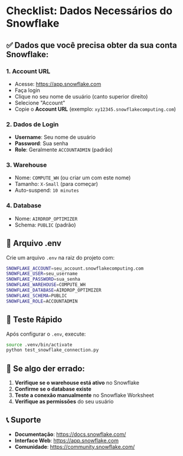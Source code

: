 # Checklist: Dados Necessários do Snowflake

## ✅ Dados que você precisa obter da sua conta Snowflake:

### 1. **Account URL**
- Acesse: https://app.snowflake.com
- Faça login
- Clique no seu nome de usuário (canto superior direito)
- Selecione "Account"
- Copie o **Account URL** (exemplo: `xy12345.snowflakecomputing.com`)

### 2. **Dados de Login**
- **Username**: Seu nome de usuário
- **Password**: Sua senha
- **Role**: Geralmente `ACCOUNTADMIN` (padrão)

### 3. **Warehouse**
- Nome: `COMPUTE_WH` (ou criar um com este nome)
- Tamanho: `X-Small` (para começar)
- Auto-suspend: `10 minutes`

### 4. **Database**
- Nome: `AIRDROP_OPTIMIZER`
- Schema: `PUBLIC` (padrão)

## 📝 Arquivo .env

Crie um arquivo `.env` na raiz do projeto com:

```bash
SNOWFLAKE_ACCOUNT=seu_account.snowflakecomputing.com
SNOWFLAKE_USER=seu_username
SNOWFLAKE_PASSWORD=sua_senha
SNOWFLAKE_WAREHOUSE=COMPUTE_WH
SNOWFLAKE_DATABASE=AIRDROP_OPTIMIZER
SNOWFLAKE_SCHEMA=PUBLIC
SNOWFLAKE_ROLE=ACCOUNTADMIN
```

## 🧪 Teste Rápido

Após configurar o `.env`, execute:

```bash
source .venv/bin/activate
python test_snowflake_connection.py
```

## 🔧 Se algo der errado:

1. **Verifique se o warehouse está ativo** no Snowflake
2. **Confirme se o database existe**
3. **Teste a conexão manualmente** no Snowflake Worksheet
4. **Verifique as permissões** do seu usuário

## 📞 Suporte

- **Documentação**: https://docs.snowflake.com/
- **Interface Web**: https://app.snowflake.com
- **Comunidade**: https://community.snowflake.com/ 